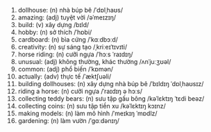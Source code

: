1. dollhouse: (n) nhà búp bê /ˈdɒlˌhaʊs/
2. amazing: (adj) tuyệt vời /əˈmeɪzɪŋ/
3. build: (v) xây dựng /bɪld/
4. hobby: (n) sở thích /ˈhɒbi/
5. cardboard: (n) bìa cứng /ˈkɑːdbɔːd/
6. creativity: (n) sự sáng tạo /ˌkriːeɪˈtɪvɪti/
7. horse riding: (n) cưỡi ngựa /ˈhɔːs ˈraɪdɪŋ/
8. unusual: (adj) không thường, khác thường /ʌnˈjuːʒʊəl/
9. common: (adj) phổ biến /ˈkɒmən/
10. actually: (adv) thực tế /ˈæktʃuəli/
11. building dollhouses: (n) xây dựng nhà búp bê /ˈbɪldɪŋ ˈdɒlˌhaʊsɪz/
12. riding a horse: (n) cưỡi ngựa /ˈraɪdɪŋ ə hɔːs/
13. collecting teddy bears: (n) sưu tập gấu bông /kəˈlɛktɪŋ ˈtɛdi beəz/
14. collecting coins: (n) sưu tập tiền xu /kəˈlɛktɪŋ kɔɪnz/
15. making models: (n) làm mô hình /ˈmeɪkɪŋ ˈmɒdlz/
16. gardening: (n) làm vườn /ˈɡɑːdənɪŋ/
